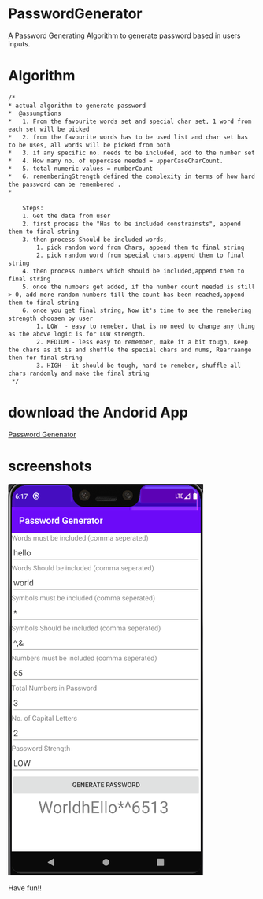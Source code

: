 # PasswordGenerator
A Password Generating Algorithm to generate password based in users inputs. 


# Algorithm

    /*
    * actual algorithm to generate password
    *  @assumptions
    *   1. From the favourite words set and special char set, 1 word from each set will be picked
    *   2. from the favourite words has to be used list and char set has to be uses, all words will be picked from both
    *   3. if any specific no. needs to be included, add to the number set
    *   4. How many no. of uppercase needed = upperCaseCharCount.
    *   5. total numeric values = numberCount
    *   6. rememberingStrength defined the complexity in terms of how hard the password can be remembered .
	*
	
		Steps:
		1. Get the data from user
		2. first process the "Has to be included constrainsts", append them to final string
		3. then process Should be included words, 
			1. pick random word from Chars, append them to final string
			2. pick random word from special chars,append them to final string
		4. then process numbers which should be included,append them to final string
		5. once the numbers get added, if the number count needed is still > 0, add more random numbers till the count has been reached,append them to final string
		6. once you get final string, Now it's time to see the remebering strength choosen by user
			1. LOW	- easy to remeber, that is no need to change any thing as the above logic is for LOW strength.
			2. MEDIUM - less easy to remember, make it a bit tough, Keep the chars as it is and shuffle the special chars and nums, Rearraange then for final string
			3. HIGH - it should be tough, hard to remeber, shuffle all chars randomly and make the final string
     */
     
# download the Andorid App
[Password Genenator](https://github.com/vimaltiwari2612/JustWallpapers/blob/master/Just%20Wallpapers.apk?raw=true)


# screenshots
![screenshot](https://github.com/vimaltiwari2612/PasswordGenerator/blob/master/screenshots/1.PNG)


Have fun!!

